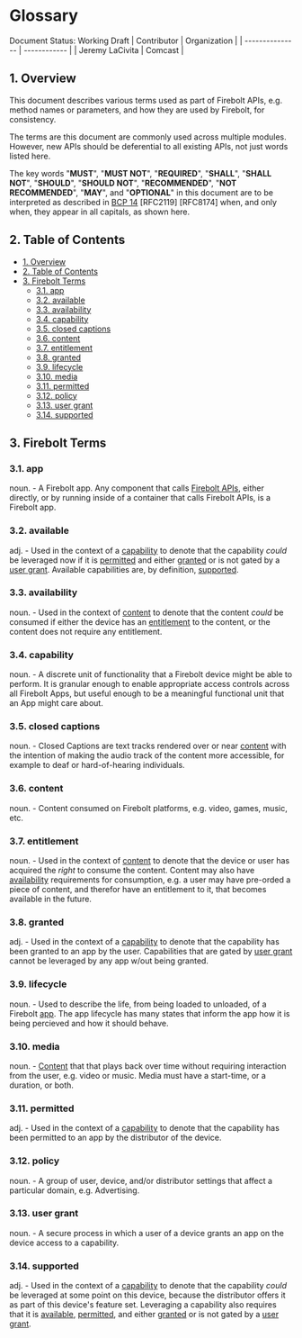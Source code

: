 # Glossary

Document Status: Working Draft 
| Contributor     | Organization |
| --------------- | ------------ |
| Jeremy LaCivita | Comcast      |

## 1. Overview

This document describes various terms used as part of Firebolt APIs, e.g. 
method names or parameters, and how they are used by Firebolt, for consistency. 

The terms are this document are commonly used across multiple modules. However, 
new APIs should be deferential to all existing APIs, not just words listed 
here. 

The key words "**MUST**", "**MUST NOT**", "**REQUIRED**", "**SHALL**", "**SHALL 
NOT**", "**SHOULD**", "**SHOULD NOT**", "**RECOMMENDED**", "**NOT 
RECOMMENDED**", "**MAY**", and "**OPTIONAL**" in this document are to be 
interpreted as described in [BCP 
14](https://www.rfc-editor.org/rfc/rfc2119.txt) [RFC2119] [RFC8174] when, and 
only when, they appear in all capitals, as shown here. 
## 2. Table of Contents
- [1. Overview](#1-overview)
- [2. Table of Contents](#2-table-of-contents)
- [3. Firebolt Terms](#3-firebolt-terms)
  - [3.1. app](#31-app)
  - [3.2. available](#32-available)
  - [3.3. availability](#33-availability)
  - [3.4. capability](#34-capability)
  - [3.5. closed captions](#35-closed-captions)
  - [3.6. content](#36-content)
  - [3.7. entitlement](#37-entitlement)
  - [3.8. granted](#38-granted)
  - [3.9. lifecycle](#39-lifecycle)
  - [3.10. media](#310-media)
  - [3.11. permitted](#311-permitted)
  - [3.12. policy](#312-policy)
  - [3.13. user grant](#313-user-grant)
  - [3.14. supported](#314-supported)

## 3. Firebolt Terms

### 3.1. app

noun. - A Firebolt app. Any component that calls [Firebolt 
APIs](https://github.com/rdkcentral/firebolt-apis), either directly, or by 
running inside of a container that calls Firebolt APIs, is a Firebolt app. 
### 3.2. available

adj. - Used in the context of a [capability](#34-capability) to denote that the 
capability *could* be leveraged now if it is [permitted](#311-permitted) and 
either [granted](#38-granted) or is not gated by a [user 
grant](#313-user-grant). Available capabilities are, by definition, 
[supported](#314-supported). 
### 3.3. availability

noun. - Used in the context of [content](#36-content) to denote that the 
content *could* be consumed if either the device has an 
[entitlement](#37-entitlement) to the content, or the content does not require 
any entitlement. 
### 3.4. capability

noun. - A discrete unit of functionality that a Firebolt device might be able 
to perform. It is granular enough to enable appropriate access controls across 
all Firebolt Apps, but useful enough to be a meaningful functional unit that an 
App might care about. 
### 3.5. closed captions

noun. - Closed Captions are text tracks rendered over or near 
[content](#36-content) with the intention of making the audio track of the 
content more accessible, for example to deaf or hard-of-hearing individuals. 
### 3.6. content

noun. - Content consumed on Firebolt platforms, e.g. video, games, music, etc. 
### 3.7. entitlement

noun. - Used in the context of [content](#36-content) to denote that the device 
or user has acquired the *right* to consume the content. Content may also have 
[availability](#33-availability) requirements for consumption, e.g. a user may 
have pre-orded a piece of content, and therefor have an entitlement to it, that 
becomes available in the future. 
### 3.8. granted

adj. - Used in the context of a [capability](#34-capability) to denote that the 
capability has been granted to an app by the user. Capabilities that are gated 
by [user grant](#313-user-grant) cannot be leveraged by any app w/out being 
granted. 
### 3.9. lifecycle

noun. - Used to describe the life, from being loaded to unloaded, of a Firebolt 
[app](#31-app). The app lifecycle has many states that inform the app how it is 
being percieved and how it should behave. 
### 3.10. media

noun. - [Content](#36-content) that that plays back over time without requiring 
interaction from the user, e.g. video or music. Media must have a start-time, 
or a duration, or both. 
### 3.11. permitted

adj. - Used in the context of a [capability](#34-capability) to denote that the 
capability has been permitted to an app by the distributor of the device. 
### 3.12. policy

noun. - A group of user, device, and/or distributor settings that affect a 
particular domain, e.g. Advertising. 
### 3.13. user grant

noun. - A secure process in which a user of a device grants an app on the 
device access to a capability. 
### 3.14. supported

adj. - Used in the context of a [capability](#34-capability) to denote that the 
capability *could* be leveraged at some point on this device, because the 
distributor offers it as part of this device's feature set. Leveraging a 
capability also requires that it is [available](#32-available), 
[permitted](#311-permitted), and either [granted](#38-granted) or is not gated 
by a [user grant](#313-user-grant). 
